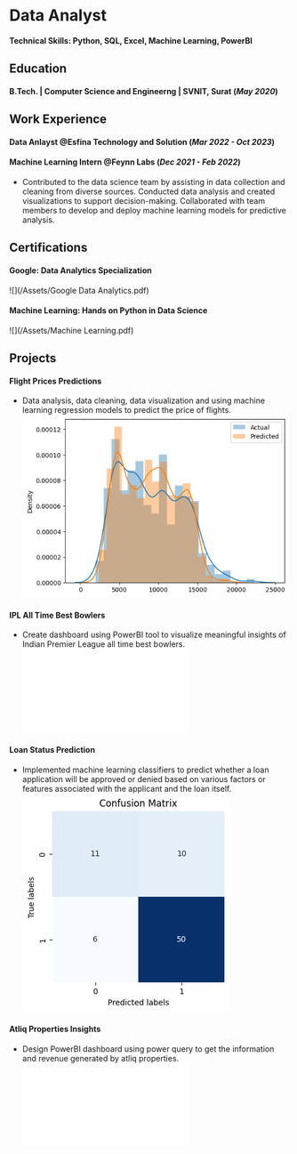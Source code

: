 # Data Analyst

#### Technical Skills: Python, SQL, Excel, Machine Learning, PowerBI

## Education
#### B.Tech. | Computer Science and Engineerng | SVNIT, Surat (_May 2020_)

## Work Experience 
#### Data Anlayst @Esfina Technology and Solution (_Mar 2022 - Oct 2023_)

#### Machine Learning Intern @Feynn Labs (_Dec 2021 - Feb 2022_)
- Contributed to the data science team by assisting in data collection and cleaning from diverse sources. Conducted data analysis and created visualizations to support decision-making. Collaborated with team members to develop and deploy machine learning models for predictive analysis.

## Certifications
#### Google: Data Analytics Specialization
 ![](/Assets/Google Data Analytics.pdf)

#### Machine Learning: Hands on Python in Data Science
 ![](/Assets/Machine Learning.pdf)

## Projects
#### Flight Prices Predictions
- Data analysis, data cleaning, data visualization and using machine learning regression models to predict the price of flights.
 ![](/Assets/Reg.png)

#### IPL All Time Best Bowlers
- Create dashboard using PowerBI tool to visualize meaningful insights of Indian Premier League all time best bowlers.
 ![](/Assets/ipl.pdf)

#### Loan Status Prediction
- Implemented machine learning classifiers to predict whether a loan application will be approved or denied based on various factors or features associated with the applicant and the loan itself.
![](/Assets/classi.png)

#### Atliq Properties Insights
- Design PowerBI dashboard using power query to get the information and revenue generated by atliq properties.
![](/Assets/Atliq_Properties.pdf)
